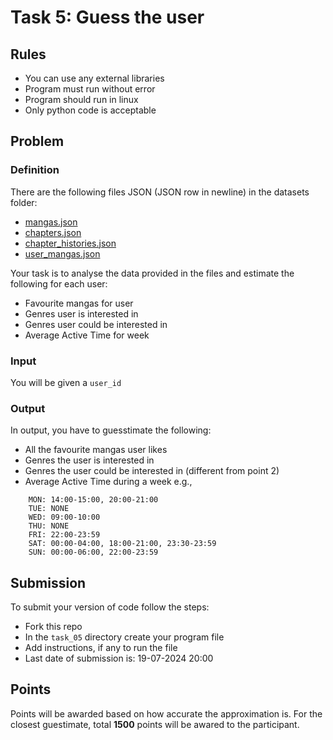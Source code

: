 # Task 5: Guess the user

## Rules
- You can use any external libraries
- Program must run without error
- Program should run in linux
- Only python code is acceptable

## Problem

### Definition
There are the following files JSON (JSON row in newline) in the datasets folder:
 - [mangas.json](./datasets/mangas.json)
 - [chapters.json](./datasets/chapters.json)
 - [chapter_histories.json](./datasets/chapter_histories.json) 
 - [user_mangas.json](./datasets/user_mangas.json)

Your task is to analyse the data provided in the files and estimate the following for each user:
- Favourite mangas for user
- Genres user is interested in
- Genres user could be interested in
- Average Active Time for week


### Input
You will be given a `user_id`

### Output
In output, you have to guesstimate the following:
- All the favourite mangas user likes
- Genres the user is interested in
- Genres the user could be interested in (different from point 2)
- Average Active Time during a week e.g., 

```
    MON: 14:00-15:00, 20:00-21:00
    TUE: NONE
    WED: 09:00-10:00
    THU: NONE
    FRI: 22:00-23:59
    SAT: 00:00-04:00, 18:00-21:00, 23:30-23:59
    SUN: 00:00-06:00, 22:00-23:59
```

## Submission
To submit your version of code follow the steps:

- Fork this repo
- In the `task_05` directory create your program file
- Add instructions, if any to run the file
- Last date of submission is: 19-07-2024 20:00


## Points
Points will be awarded based on how accurate the approximation is. For the closest guestimate, total **1500** points will be awared to the participant.